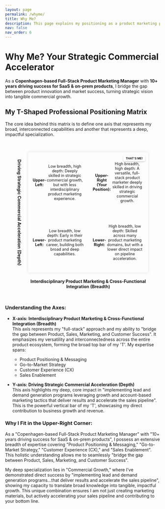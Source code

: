 ```yaml
---
layout: page
permalink: /whyme/
title: Why Me?
description: This page explains my positioning as a product marketing professional, highlighting how my broad capabilities and deep specialization can drive significant commercial results for your organization
nav: false
nav_order: 6
---
```


<style>
.matrix-wrapper {
  display: grid;
  grid-template-columns: auto 1fr;
  grid-template-rows: 1fr auto;
  grid-template-areas:
    "y-axis matrix"
    ". x-axis";
  width: 85%; /* Reduced from 100% to 85% */
  max-width: 595px; /* Reduced from 700px to ~85% */
  margin: 50px auto;
  align-items: center;
  justify-items: center;
  gap: 20px;
}

.y-axis-label {
  grid-area: y-axis;
  writing-mode: vertical-rl;
  text-align: center;
  font-weight: bold;
  color: var(--global-theme-color);
  font-size: 1em;
}

.x-axis-label {
  grid-area: x-axis;
  text-align: center;
  font-weight: bold;
  color: var(--global-theme-color);
  font-size: 1em;
}

.matrix-container {
  grid-area: matrix;
  position: relative;
  width: 100%;
  padding-bottom: 100%;
  background-color: var(--global-card-bg-color);
  border: 1px solid var(--global-divider-color);
  box-shadow: 0 0 10px rgba(0,0,0,0.1);
  overflow: hidden;
}

.matrix-grid {
  position: absolute;
  inset: 0;
  display: grid;
  grid-template-columns: 1fr 1fr;
  grid-template-rows: 1fr 1fr;
}

.quadrant {
  border: 1px solid var(--global-divider-color);
  padding: 15px;
  font-size: 0.9em;
  text-align: center;
  display: flex;
  align-items: center;
  justify-content: center;
  color: var(--global-text-color);
  background-color: var(--global-bg-color);
}

.quadrant.top-right {
  background-color: var(--global-tip-block-bg);
  border-color: var(--global-tip-block);
  position: relative;
}

.your-position-marker {
  position: absolute;
  top: 10px;
  right: 10px;
  background-color: var(--global-highlight-color);
  color: var(--global-hover-text-color);
  padding: 4px 8px;
  border-radius: 4px;
  font-weight: bold;
  font-size: 0.75em;
  box-shadow: 0 2px 5px rgba(0,0,0,0.2);
}

/* Responsive adjustments */
@media (max-width: 768px) {
  .matrix-wrapper {
    max-width: 95%;
    gap: 12px;
  }
  .quadrant {
    font-size: 0.8em;
    padding: 10px;
  }
  .x-axis-label, .y-axis-label {
    font-size: 0.9em;
  }
  .your-position-marker {
    font-size: 0.7em;
    padding: 3px 6px;
  }
}
</style>

# Why Me? Your Strategic Commercial Accelerator

As a **Copenhagen-based Full-Stack Product Marketing Manager** with **10+ years driving success for SaaS & on-prem products**, I bridge the gap between product innovation and market success, turning strategic vision into tangible commercial growth.

## My T-Shaped Professional Positioning Matrix

The core idea behind this matrix is to define one axis that represents my broad, interconnected capabilities and another that represents a deep, impactful specialization.

<div class="matrix-wrapper">
  <div class="y-axis-label">Driving Strategic Commercial Acceleration (Depth)</div>

  <div class="matrix-container">
    <div class="matrix-grid">
      <div class="quadrant top-left">
        <strong>Upper-Left:</strong> Low breadth, high depth: Deeply skilled in strategic commercial growth, but with less interdisciplinary product marketing experience.
      </div>
      <div class="quadrant top-right">
        <strong>Upper-Right (Your Position):</strong> High breadth, high depth: A versatile, full-stack product marketer deeply skilled in driving strategic commercial growth.
        <div class="your-position-marker">THAT'S ME!</div>
      </div>
      <div class="quadrant bottom-left">
        <strong>Lower-Left:</strong> Low breadth, low depth: Early in their product marketing career, building both broad and deep capabilities.
      </div>
      <div class="quadrant bottom-right">
        <strong>Lower-Right:</strong> High breadth, low depth: Skilled across many product marketing domains, but with a lower direct impact on pipeline acceleration.
      </div>
    </div>
  </div>

  <div class="x-axis-label">Interdisciplinary Product Marketing & Cross-Functional Integration (Breadth)</div>
</div>

### Understanding the Axes:

* **X-axis: Interdisciplinary Product Marketing & Cross-Functional Integration (Breadth)**  
This axis represents my "full-stack" approach and my ability to "bridge the gap between Product, Sales, Marketing, and Customer Success". It emphasizes my versatility and interconnectedness across the entire product ecosystem, forming the broad top bar of my 'T'. My expertise spans:
  * Product Positioning & Messaging
  * Go-to-Market Strategy
  * Customer Experience (CX)
  * Sales Enablement

* **Y-axis: Driving Strategic Commercial Acceleration (Depth)**  
This axis highlights my deep, core impact in "implementing lead and demand generation programs leveraging growth and account-based marketing tactics that deliver results and accelerate the sales pipeline". This is the powerful vertical bar of my 'T', showcasing my direct contribution to business growth and revenue.

### Why I Fit in the Upper-Right Corner:

As a "Copenhagen-based Full-Stack Product Marketing Manager" with "10+ years driving success for SaaS & on-prem products", I possess an extensive breadth of expertise covering "Product Positioning & Messaging," "Go-to-Market Strategy," "Customer Experience (CX)," and "Sales Enablement". This holistic understanding allows me to seamlessly "bridge the gap between Product, Sales, Marketing, and Customer Success".

My deep specialization lies in "Commercial Growth," where I've demonstrated direct success by "implementing lead and demand generation programs...that deliver results and accelerate the sales pipeline", showing my capacity to translate broad knowledge into tangible, impactful growth. This unique combination ensures I am not just creating marketing materials, but actively accelerating your sales pipeline and contributing to your bottom line.
